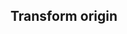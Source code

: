 ## Transform origin


<!-- <values.transformOrigin> -->
<!-- </values.transformOrigin> -->

<!-- <variants.transformOrigin> -->
<!-- </variants.transformOrigin> -->